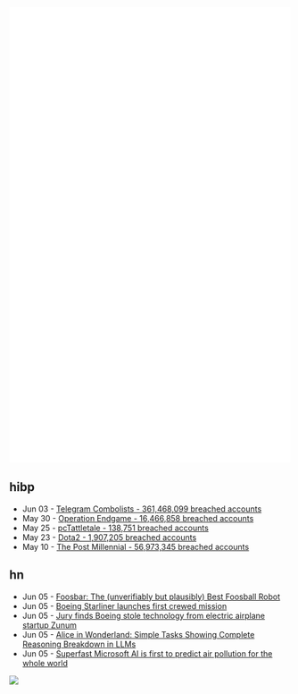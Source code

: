 ![Metrics](https://raw.githubusercontent.com/phixion/phixion/master/metrics.svg)

## hibp

<!--
for https://github.com/phixion/phixion/blob/main/.github/workflows/feeds.yml
-->
<!--START_SECTION:haveibeenpwnd-->
- Jun 03 - [Telegram Combolists - 361,468,099 breached accounts](https://haveibeenpwned.com/PwnedWebsites#TelegramCombolists)
- May 30 - [Operation Endgame - 16,466,858 breached accounts](https://haveibeenpwned.com/PwnedWebsites#OperationEndgame)
- May 25 - [pcTattletale - 138,751 breached accounts](https://haveibeenpwned.com/PwnedWebsites#pcTattletale)
- May 23 - [Dota2 - 1,907,205 breached accounts](https://haveibeenpwned.com/PwnedWebsites#Dota2)
- May 10 - [The Post Millennial - 56,973,345 breached accounts](https://haveibeenpwned.com/PwnedWebsites#ThePostMillennial)
<!--END_SECTION:haveibeenpwnd-->

## hn

<!--
for https://github.com/phixion/phixion/blob/main/.github/workflows/feeds.yml
-->
<!--START_SECTION:hn-->
- Jun 05 - [Foosbar: The (unverifiably but plausibly) Best Foosball Robot](https://github.com/misprit7/foosbar)
- Jun 05 - [Boeing Starliner launches first crewed mission](https://www.bbc.co.uk/news/live/world-us-canada-69094213)
- Jun 05 - [Jury finds Boeing stole technology from electric airplane startup Zunum](https://www.seattletimes.com/business/boeing-aerospace/jury-finds-boeing-stole-technology-from-electric-airplane-startup-zunum/)
- Jun 05 - [Alice in Wonderland: Simple Tasks Showing Complete Reasoning Breakdown in LLMs](https://arxiv.org/abs/2406.02061)
- Jun 05 - [Superfast Microsoft AI is first to predict air pollution for the whole world](https://www.nature.com/articles/d41586-024-01677-2)
<!--END_SECTION:hn-->

<!--
for https://yhype.me
-->
![](https://hit.yhype.me/github/profile?user_id=13013670)
